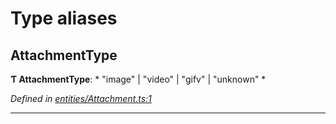 

# Type aliases

<a id="attachmenttype"></a>

##  AttachmentType

**Ƭ AttachmentType**: * "image" &#124; "video" &#124; "gifv" &#124; "unknown"
*

*Defined in [entities/Attachment.ts:1](https://github.com/lagunehq/core/blob/dae58ab/src/entities/Attachment.ts#L1)*

___

